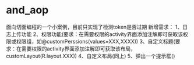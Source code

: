 # and_aop
面向切面编程的一个小案例，目前只实现了检测token是否过期
新增需求：
    1、日志上传功能
    2、权限功能(要求：在需要权限的activity界面添加注解即可获取该权限或权限组，如@customPerssions(values=XXX,XXXX))
    3、自定义标题(要求：在需要权限的activity界面添加注解即可获取该布局，customLayout(R.layout.XXX))
    4、自定义布局(同上)
    5、弹出一个提示框()

